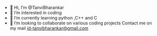 - 👋 Hi, I’m @TanviBharankar
- 👀 I’m interested in coding
- 🌱 I’m currently learning python ,C++ and C
- 💞️ I’m looking to collaborate on various coding projects
Contact me on my mail id-tanvibharankar@gmail.com

<!---
TanviBharankar/TanviBharankar is a ✨ special ✨ repository because its `README.md` (this file) appears on your GitHub profile.
You can click the Preview link to take a look at your changes.
--->
